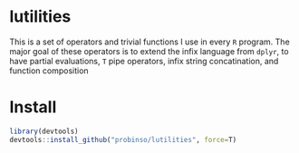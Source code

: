 # lutilities

This is a set of operators and trivial functions I use in every `R` program. The major goal of these operators is to extend the infix language from `dplyr`, to have partial evaluations, `T` pipe operators, infix string concatination, and function composition


# Install

```R
library(devtools)
devtools::install_github("probinso/lutilities", force=T)
```
